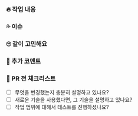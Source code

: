 ### 🔥 작업 내용
<!-- '어떻게'보다는 '무엇을', '왜' 작업했는지를 좀 더 자세히 기술해 주세요 -->

### 💦 이슈
<!-- 작업중 발생했지만 해결한 이슈에 대해 기술해주세요. 미해결 이슈는 Issues 탭에 등록! -->

### 🙄 같이 고민해요
<!-- 이번 PR 작업물 작업 중 잘 구현되지 않았던 점이 있었나요? 털어놓고 함께 더 나은 방안을 생각해 봅시다 -->

### 💌 추가 코멘트
<!-- 코드 리뷰어에게 추가적으로 하고 싶은 말을 적어 주세요. 없으면 '없음' 기재 -->

### 📌 PR 전 체크리스트
<!-- PR 전에 아래 체크리스트를 살펴 보며 확인해 보아요😚
체크리스트 항목 확인 후, 이 항목 전체를 지워주시면 됩니다 -->

- [ ] 무엇을 변경했는지 충분히 설명하고 있나요?
- [ ] 새로운 기술을 사용했다면, 그 기술을 설명하고 있나요?
- [ ] 작업 범위에 대해서 테스트를 진행하셨나요?
